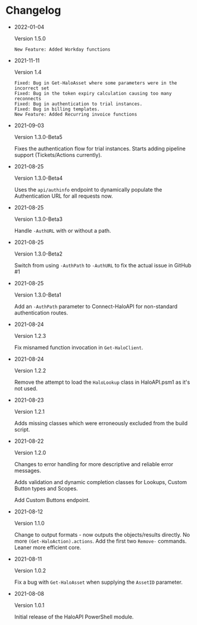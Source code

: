# Changelog
* 2022-01-04

  Version 1.5.0
  ```
  New Feature: Added Workday functions
  ```

* 2021-11-11

  Version 1.4
  ```
  Fixed: Bug in Get-HaloAsset where some parameters were in the incorrect set
  Fixed: Bug in the token expiry calculation causing too many reconnects
  Fixed: Bug in authentication to trial instances.
  Fixed: Bug in billing templates.
  New Feature: Added Recurring invoice functions
  ```

* 2021-09-03

  Version 1.3.0-Beta5

  Fixes the authentication flow for trial instances. Starts adding pipeline support (Tickets/Actions currently).

* 2021-08-25

  Version 1.3.0-Beta4

  Uses the `api/authinfo` endpoint to dynamically populate the Authentication URL for all requests now.

* 2021-08-25

  Version 1.3.0-Beta3

  Handle `-AuthURL` with or without a path.

* 2021-08-25

  Version 1.3.0-Beta2

  Switch from using `-AuthPath` to `-AuthURL` to fix the actual issue in GitHub #1

* 2021-08-25

  Version 1.3.0-Beta1

  Add an `-AuthPath` parameter to Connect-HaloAPI for non-standard authentication routes.

* 2021-08-24

  Version 1.2.3

  Fix misnamed function invocation in `Get-HaloClient`.

* 2021-08-24

  Version 1.2.2

  Remove the attempt to load the `HaloLookup` class in HaloAPI.psm1 as it's not used.

* 2021-08-23

  Version 1.2.1

  Adds missing classes which were erroneously excluded from the build script.

* 2021-08-22

  Version 1.2.0
  
  Changes to error handling for more descriptive and reliable error messages.
  
  Adds validation and dynamic completion classes for Lookups, Custom Button types and Scopes.

  Add Custom Buttons endpoint.

* 2021-08-12

  Version 1.1.0
  
  Change to output formats - now outputs the objects/results directly. No more `(Get-HaloAction).actions`. Add the first two `Remove-` commands. Leaner more efficient core.

* 2021-08-11

  Version 1.0.2
  
  Fix a bug with `Get-HaloAsset` when supplying the `AssetID` parameter.

* 2021-08-08
  
  Version 1.0.1
  
  Initial release of the HaloAPI PowerShell module.
  